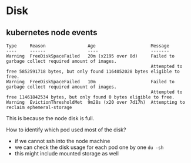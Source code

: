# Disk

## kubernetes node events
```
Type     Reason                Age                     Message
----     ------                ----                    -------
Warning  FreeDiskSpaceFailed   20m (x2195 over 8d)     Failed to garbage collect required amount of images.
                                                       Attempted to free 5852591718 bytes, but only found 1164052028 bytes eligible to free.
Warning  FreeDiskSpaceFailed   10m                     Failed to garbage collect required amount of images.
                                                       Attempted to free 11461842534 bytes, but only found 0 bytes eligible to free.
Warning  EvictionThresholdMet  9m28s (x20 over 7d17h)  Attempting to reclaim ephemeral-storage
```
This is because the node disk is full. 

How to identify which pod used most of the disk?
- if we cannot ssh into the node machine
- we can check the disk usage for each pod one by one `du -sh`
- this might include mounted storage as well
